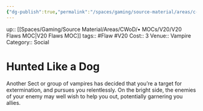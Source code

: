 ```yaml
---
{"dg-publish":true,"permalink":"/spaces/gaming/source-material/areas/c-wo-d/genre/vampire/v20/merits-and-flaws/hunted-like-a-dog/","dgHomeLink":true,"dgPassFrontmatter":true}
---
```


up:: [[Spaces/Gaming/Source Material/Areas/CWoD/• MOCs/V20/V20 Flaws MOC|V20 Flaws MOC]]
tags:: #Flaw #V20 
Cost:: 3
Venue:: Vampire
Category:: Social

# Hunted Like a Dog
Another Sect or group of vampires has decided that
you’re a target for extermination, and pursues you relentlessly.
On the bright side, the enemies of your enemy
may well wish to help you out, potentially garnering
you allies.